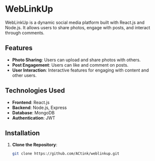 # WebLinkUp

WebLinkUp is a dynamic social media platform built with React.js and Node.js. It allows users to share photos, engage with posts, and interact through comments. 

## Features

- **Photo Sharing**: Users can upload and share photos with others.
- **Post Engagement**: Users can like and comment on posts.
- **User Interaction**: Interactive features for engaging with content and other users.

## Technologies Used

- **Frontend**: React.js
- **Backend**: Node.js, Express
- **Database**: MongoDB 
- **Authentication**: JWT 

## Installation

1. **Clone the Repository**:
   ```sh
   git clone https://github.com/ACtink/weblinkup.git
